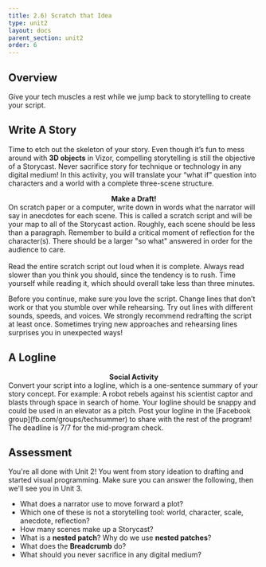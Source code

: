 ```yaml
---
title: 2.6) Scratch that Idea
type: unit2
layout: docs
parent_section: unit2
order: 6
---
```


## Overview
Give your tech muscles a rest while we jump back to storytelling to create your script.

## Write A Story
Time to etch out the skeleton of your story.  Even though it’s fun to mess around with **3D objects** in Vizor, compelling storytelling is still the objective of a Storycast.  Never sacrifice story for technique or technology in any digital medium!  In this activity, you will translate your “what if” question into characters and a world with a complete three-scene structure.  

<div class="alert_green">
  <div style="text-align:center">
    <strong>Make a Draft!</strong>
  </div> 
  On scratch paper or a computer, write down in words what the narrator will say in anecdotes for each scene.  This is called a scratch script and will be your map to all of the Storycast action.  Roughly, each scene should be less than a paragraph.  Remember to build a critical moment of reflection for the character(s).  There should be a larger "so what" answered in order for the audience to care.
  <br><br>
  Read the entire scratch script out loud when it is complete.  Always read slower than you think you should, since the tendency is to rush.  Time yourself while reading it, which should overall take less than three minutes.
</div>

Before you continue, make sure you love the script.  Change lines that don’t work or that you stumble over while rehearsing.  Try out lines with different sounds, speeds, and voices.  We strongly recommend redrafting the script at least once.  Sometimes trying new approaches and rehearsing lines surprises you in unexpected ways!

## A Logline
<div class="alert_green">
  <div style="text-align:center">
    <strong>Social Activity</strong>
  </div> 
  Convert your script into a logline, which is a one-sentence summary of your story concept.  For example: A robot rebels against his scientist captor and blasts through space in search of home.  Your logline should be snappy and could be used in an elevator as a pitch.  Post your logline in the [Facebook group](fb.com/groups/techsummer) to share with the rest of the program! The deadline is 7/7 for the mid-program check.
</div>

## Assessment
You're all done with Unit 2! You went from story ideation to drafting and started visual programming. Make sure you can answer the following, then we'll see you in Unit 3.
- What does a narrator use to move forward a plot?
- Which one of these is not a storytelling tool: world, character, scale, anecdote, reflection?
- How many scenes make up a Storycast?
- What is a **nested patch**? Why do we use **nested patches**?
- What does the **Breadcrumb** do?
- What should you never sacrifice in any digital medium?